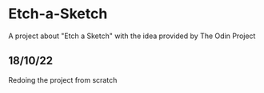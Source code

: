 # Etch-a-Sketch
A project about "Etch a Sketch" with the idea provided by The Odin Project

## 18/10/22
Redoing the project from scratch
